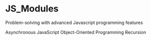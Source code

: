 # JS_Modules
Problem-solving with advanced Javascript programming features

Asynchronous JavaScript
Object-Oriented Programming
Recursion
